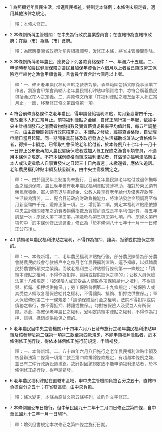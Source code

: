 * 1 為照顧老年農民生活，增進農民福祉，特制定本條例；本條例未規定者，適用其他法律之規定。

> 釋：本條未修正。

* 2 本條例所稱主管機關：在中央為行政院農業委員會；在直轄市為直轄市政府；在縣（市）為縣（市）政府。

> 釋：為因應臺灣省政府功能與組織調整，爰修正本條，將省主管機關刪除。

* 3 本條例所稱老年農民，應符合下列各款資格條件：一、年滿六十五歲。二、申領時參加農民健康保險之農民且加保年資合計六個月以上者或已領取勞工保險老年給付之漁會甲類會員，且會員年資合計六個月以上者。

> 釋：一、修正老年農民福利津貼之發放對象，涵蓋範圍包括實際從事漁業工作者，將漁會甲類會員納入老年農民福利津貼申領資格中，亦符合廣義農民包括漁民在內之定義。二、將原條文所定「其福利津貼之發放至本人死亡當月止」一節，移至修正條文第四條第一項。

* 4 符合前條資格條件之老年農民，得申請發給福利津貼，每月新臺幣四千元，發放至本人死亡當月止。前項福利津貼之金額，自修正施行第一年起，依據中央主計機關發布之消費者物價指數及實質薪資成長率平均值計算，每五年調整一次，由主管機關報請行政院核定之。本津貼之發放，經審查合格後，自受理申請日當月起算。同一期間兼具前條及政府發放之生活補助或津貼之資格條件者，得擇一申領之。已領取社會保險老年給付者，於本條例八十七年十一月十一日修正公布後再加入農民健康保險者或加入勞工保險之漁會甲類會員，不適用本條例之規定。不符本條例資格而領取福利津貼者，其溢領之福利津貼應由本人或法定繼承人自事實發生之日起三十日內繳還；未繳還者，應依法追訴。老年農民福利津貼申領及核發辦法，由中央主管機關定之。

> 釋：一、由於國民年金制度尚未施行，目前老年農民無老年給付或退休撫卹金之經濟保障，農民晚年僅有老年農民福利津貼微薄補助，相對於榮民領有榮民就養金、軍人領有退除撫卹金、公教人員享有老年給付及優惠存款等，生活較為清苦。二、配合目前政府財政負擔能力，將津貼發放金額調高至每月新臺幣四千元，爰修正第一項。三、增訂第二項，規定本福利津貼應依據中央主計機關發布之消費者物價指數及實質薪資成長率平均值計算，每五年調整一次；原條文第二項至第六項遞改為第三項至第七項。四、原條文第四項句中「於本條例修正通過後」修正為「於本條例八十七年十一月十一日修正公布後」。

* 4.1 請領老年農民福利津貼之權利，不得作為扣押、讓與、抵銷或供擔保之標的。

> 釋：一、本條新增。二、老年農民福利津貼施行後，部分農民陳情為部分農會將農民於該會存款帳戶中之每月老年農民福利津貼，逕予扣繳，以抵銷農民於農會所積欠之債務。而敬老福利生活津貼暫行條例第十一條規定：「請領本津貼之權利，不得作為扣押、讓與或提供擔保之標的」；公教人員保險法第十八條規定：「被保險人或其受益人領取各項保險給付之權利，不得讓與、抵銷、扣押或供擔保。」；勞工保險條例第二十九條規定：「被保險人或其受益人領取各種保險給付之權利，不得讓與、抵銷、扣押或供擔保。」；軍人保險條例第二十一條規定：「請領保險給付金之權利，法院不得扣押或供債務之執行，亦不得抵押、轉讓或擔保。」均對被保險人及受益人有所保障。基此，為確保老年農民之權利，爰明定請領本津貼之權利，不得作為扣押、讓與、抵銷或供擔保之標的。

* 5 老年農民因中央主管機關八十四年六月八日發布施行之老年農民福利津貼申領及核發辦法第二條第一項第二款至第四款規定，不能申領福利津貼者，於本條例修正施行後，得依本條例修正施行前規定，申請補發。

> 釋：一、本條新增。二、八十四年六月八日施行之老年農民福利津貼申領及核發辦法第二條第一項第二款至第四款排除條款規定，有超越本條例之嫌，並已有二件行政訴訟遭撤銷。故針對因該規定致不能申領福利津貼者，於本條例修正施行後，得申請補發。

* 6 老年農民福利津貼在直轄市區域，申中央主管機關負擔百分之五十，直轄市負擔百分之五十；在省轄區域，由中央負擔。

> 釋：條次變更，本條為原條文第五條移列，並酌作文字修正。

* 7 本條例自公布日施行。但中華民國九十二年十二月四日修正之第四條，自中華民國九十三年一月一日施行。

> 釋：增列但書規定本次修正之第四條之施行日期。

